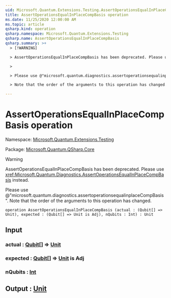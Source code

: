 ```yaml
---
uid: Microsoft.Quantum.Extensions.Testing.AssertOperationsEqualInPlaceCompBasis
title: AssertOperationsEqualInPlaceCompBasis operation
ms.date: 11/25/2020 12:00:00 AM
ms.topic: article
qsharp.kind: operation
qsharp.namespace: Microsoft.Quantum.Extensions.Testing
qsharp.name: AssertOperationsEqualInPlaceCompBasis
qsharp.summary: >+
  > [!WARNING]

  > AssertOperationsEqualInPlaceCompBasis has been deprecated. Please use <xref:Microsoft.Quantum.Diagnostics.AssertOperationsEqualInPlaceCompBasis> instead.

  >

  > Please use @"microsoft.quantum.diagnostics.assertoperationsequalinplaceCompBasis".

  > Note that the order of the arguments to this operation has changed.

---
```


# AssertOperationsEqualInPlaceCompBasis operation

Namespace: [Microsoft.Quantum.Extensions.Testing](xref:Microsoft.Quantum.Extensions.Testing)

Package: [Microsoft.Quantum.QSharp.Core](https://nuget.org/packages/Microsoft.Quantum.QSharp.Core)


> [!WARNING]
> AssertOperationsEqualInPlaceCompBasis has been deprecated. Please use <xref:Microsoft.Quantum.Diagnostics.AssertOperationsEqualInPlaceCompBasis> instead.
>
> Please use @"microsoft.quantum.diagnostics.assertoperationsequalinplaceCompBasis".
> Note that the order of the arguments to this operation has changed.



```qsharp
operation AssertOperationsEqualInPlaceCompBasis (actual : (Qubit[] => Unit), expected : (Qubit[] => Unit is Adj), nQubits : Int) : Unit
```


## Input

### actual : [Qubit](xref:microsoft.quantum.concepts.the-qubit)[] => [Unit](xref:microsoft.quantum.user-guide.language.types) 




### expected : [Qubit](xref:microsoft.quantum.concepts.the-qubit)[] => [Unit](xref:microsoft.quantum.user-guide.language.types)  is Adj




### nQubits : [Int](xref:microsoft.quantum.user-guide.language.types)





## Output : [Unit](xref:microsoft.quantum.user-guide.language.types)

